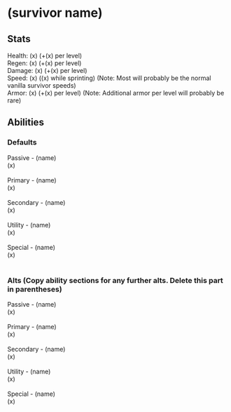# (survivor name)</br>
## Stats</br>
Health: (x) (+(x) per level)</br>
Regen: (x) (+(x) per level)</br>
Damage: (x) (+(x) per level)</br>
Speed: (x) ((x) while sprinting) (Note: Most will probably be the normal vanilla survivor speeds)</br>
Armor: (x) (+(x) per level) (Note: Additional armor per level will probably be rare)</br>

## Abilities</br>
### Defaults</br>
Passive - (name)</br>
(x)</br>
</br>
Primary - (name)</br>
(x)</br>
</br>
Secondary - (name)</br>
(x)</br>
</br>
Utility - (name)</br>
(x)</br>
</br>
Special - (name)</br>
(x)</br>
</br>
### Alts (Copy ability sections for any further alts. Delete this part in parentheses)</br>
Passive - (name)</br>
(x)</br>
</br>
Primary - (name)</br>
(x)</br>
</br>
Secondary - (name)</br>
(x)</br>
</br>
Utility - (name)</br>
(x)</br>
</br>
Special - (name)</br>
(x)
